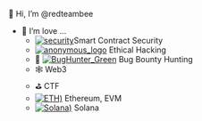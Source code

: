 👋 Hi, I’m @redteambee
- 👀 I’m love ...
  - [![security](<img src="https://emoji.gg/assets/emoji/9171_security.png" width="5" height="5" />)](https://emoji.gg/emoji/9171_security)Smart Contract Security
  - [![anonymous_logo](<img src="https://emoji.gg/assets/emoji/6125_anonymous_logo.png" width="5" height="5" />)](https://emoji.gg/emoji/6125_anonymous_logo) Ethical Hacking
  - 🐞 [![BugHunter_Green](<img src="https://emoji.gg/assets/emoji/2207-bughunter-green.png" width="5" height="5" />)](https://emoji.gg/emoji/2207-bughunter-green) Bug Bounty Hunting
  - 🕸 Web3
  - ⛳️ CTF
  - [![ETH](<img src="https://emoji.gg/assets/emoji/5819-eth.png width="5" height="5" />))](https://emoji.gg/emoji/5819-eth) Ethereum, EVM
  - [![Solana](<img src="https://emoji.gg/assets/emoji/7187-solana.png width="5" height="5" />))](https://emoji.gg/emoji/7187-solana) Solana

<!---
redteambee/redteambee is a ✨ special ✨ repository because its `README.md` (this file) appears on your GitHub profile.
You can click the Preview link to take a look at your changes.
--->
